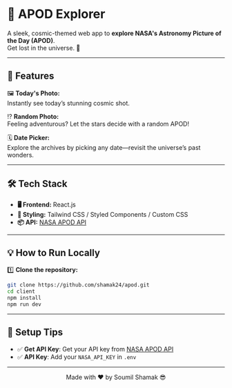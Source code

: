 # 🌌 APOD Explorer

A sleek, cosmic-themed web app to **explore NASA's Astronomy Picture of the Day (APOD)**.  
Get lost in the universe. 🌠

---

## 🚀 Features
🖼️ **Today's Photo:**  
Instantly see today’s stunning cosmic shot.

⁉️ **Random Photo:**  
Feeling adventurous? Let the stars decide with a random APOD!

🗓️ **Date Picker:**  
Explore the archives by picking any date—revisit the universe’s past wonders.

---

## 🛠️ Tech Stack
- **🖥️ Frontend:** React.js  
- **🎨 Styling:** Tailwind CSS / Styled Components / Custom CSS  
- **📦 API:** [NASA APOD API](https://api.nasa.gov/)

---

## 💡 How to Run Locally
1️⃣ **Clone the repository:**
```bash
git clone https://github.com/shamak24/apod.git
cd client
npm install
npm run dev
```
---

## 🔑 **Setup Tips**

- ✅ **Get API Key**: Get your API key from [NASA APOD API](https://api.nasa.gov/)
- ✅ **API Key**: Add your `NASA_API_KEY` in `.env`

---
<p align="center">Made with ❤️ by Soumil Shamak 😎</p>

